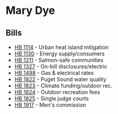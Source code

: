 # Mary Dye
## Bills
* [HB 1114](bill/2021-22/hb/1114/) - Urban heat island mitigation
* [HB 1130](bill/2021-22/hb/1130/) - Energy supply/consumers
* [HB 1211](bill/2021-22/hb/1211/) - Salmon-safe communities
* [HB 1327](bill/2021-22/hb/1327/) - On-bill disclosures/electric
* [HB 1498](bill/2021-22/hb/1498/) - Gas & electrical rates
* [HB 1822](bill/2021-22/hb/1822/) - Puget Sound water quality
* [HB 1823](bill/2021-22/hb/1823/) - Climate funding/outdoor rec.
* [HB 1824](bill/2021-22/hb/1824/) - Outdoor recreation fees
* [HB 1825](bill/2021-22/hb/1825/) - Single judge courts
* [HB 1917](bill/2021-22/hb/1917/) - Men's commission
